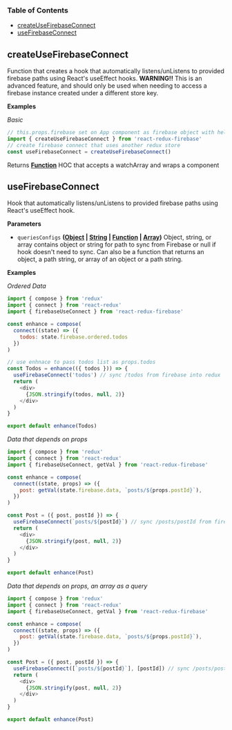 <!-- Generated by documentation.js. Update this documentation by updating the source code. -->

### Table of Contents

-   [createUseFirebaseConnect](#createusefirebaseconnect)
-   [useFirebaseConnect](#usefirebaseconnect)

## createUseFirebaseConnect

Function that creates a hook that
automatically listens/unListens to provided firebase paths using
React's useEffect hooks.
**WARNING!!** This is an advanced feature, and should only be used when
needing to access a firebase instance created under a different store key.

**Examples**

_Basic_

```javascript
// this.props.firebase set on App component as firebase object with helpers
import { createUseFirebaseConnect } from 'react-redux-firebase'
// create firebase connect that uses another redux store
const useFirebaseConnect = createUseFirebaseConnect()
```

Returns **[Function](https://developer.mozilla.org/docs/Web/JavaScript/Reference/Statements/function)** HOC that accepts a watchArray and wraps a component

## useFirebaseConnect

Hook that automatically listens/unListens
to provided firebase paths using React's useEffect hook.

**Parameters**

-   `queriesConfigs` **([Object](https://developer.mozilla.org/docs/Web/JavaScript/Reference/Global_Objects/Object) \| [String](https://developer.mozilla.org/docs/Web/JavaScript/Reference/Global_Objects/String) \| [Function](https://developer.mozilla.org/docs/Web/JavaScript/Reference/Statements/function) \| [Array](https://developer.mozilla.org/docs/Web/JavaScript/Reference/Global_Objects/Array))** Object, string, or
    array contains object or string for path to sync from Firebase or null if
    hook doesn't need to sync. Can also be a function that returns an object,
    a path string, or array of an object or a path string.

**Examples**

_Ordered Data_

```javascript
import { compose } from 'redux'
import { connect } from 'react-redux'
import { firebaseUseConnect } from 'react-redux-firebase'

const enhance = compose(
  connect((state) => ({
    todos: state.firebase.ordered.todos
  })
)

// use enhnace to pass todos list as props.todos
const Todos = enhance(({ todos })) => {
  useFirebaseConnect('todos') // sync /todos from firebase into redux
  return (
    <div>
      {JSON.stringify(todos, null, 2)}
    </div>
  )
}

export default enhance(Todos)
```

_Data that depends on props_

```javascript
import { compose } from 'redux'
import { connect } from 'react-redux'
import { firebaseUseConnect, getVal } from 'react-redux-firebase'

const enhance = compose(
  connect((state, props) => ({
    post: getVal(state.firebase.data, `posts/${props.postId}`),
  })
)

const Post = ({ post, postId }) => {
  useFirebaseConnect(`posts/${postId}`) // sync /posts/postId from firebase into redux
  return (
    <div>
      {JSON.stringify(post, null, 2)}
    </div>
  )
}

export default enhance(Post)
```

_Data that depends on props, an array as a query_

```javascript
import { compose } from 'redux'
import { connect } from 'react-redux'
import { firebaseUseConnect, getVal } from 'react-redux-firebase'

const enhance = compose(
  connect((state, props) => ({
    post: getVal(state.firebase.data, `posts/${props.postId}`),
  })
)

const Post = ({ post, postId }) => {
  useFirebaseConnect([`posts/${postId}`], [postId]) // sync /posts/postId from firebase into redux
  return (
    <div>
      {JSON.stringify(post, null, 2)}
    </div>
  )
}

export default enhance(Post)
```
